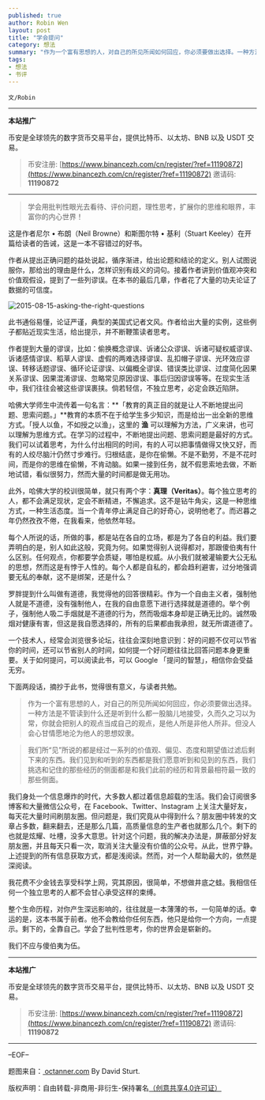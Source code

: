 ```yaml
---
published: true
author: Robin Wen
layout: post
title: "学会提问"
category: 想法
summary: "作为一个富有思想的人，对自己的所见所闻如何回应，你必须要做出选择。一种方法是不管读到什么还是听到什么都一股脑儿地接受，久而久之习以为常，你就会把别人的观点当成自己的观点，是他人所是非他人所非。但没人会心甘情愿地沦为他人的思想奴隶。整个生命历程，对你产生深远影响的，往往就是一本薄薄的书，一句简单的话。幸运的是，这本书属于前者。他不会教给你任何东西，他只是给你一个方向，一点提示。剩下的，全靠自己。学会了批判性思考，你的世界会是崭新的。"
tags:
- 想法
- 书评
---
```


`文/Robin`

***

**本站推广**

币安是全球领先的数字货币交易平台，提供比特币、以太坊、BNB 以及 USDT 交易。

> 币安注册: [https://www.binancezh.com/cn/register/?ref=11190872](https://www.binancezh.com/cn/register/?ref=11190872)
> 邀请码: **11190872**

***

> 学会用批判性眼光去看待、评价问题，理性思考，扩展你的思维和眼界，丰富你的内心世界！

这是作者尼尔 • 布朗（Neil Browne）和斯图尔特 • 基利（Stuart Keeley）在开篇给读者的告诫，这是一本不容错过的好书。

作者从提出正确问题的益处说起，循序渐进，给出论题和结论的定义。别人试图说服你，那给出的理由是什么，怎样识别有歧义的词句。接着作者讲到价值观冲突和价值观假设，提到了一些列谬误。在本书的最后几章，作者花了大量的功夫论证了数据的可信度。

![2015-08-15-asking-the-right-questions](https://cdn.dbarobin.com/qLzwoef.jpg)

此书通俗易懂，论证严谨，典型的美国式记者文风。作者给出大量的实例，这些例子都贴近现实生活，给出提示，并不断鞭策读者思考。

作者提到大量的谬误，比如：偷换概念谬误、诉诸公众谬误、诉诸可疑权威谬误、诉诸感情谬误、稻草人谬误、虚假的两难选择谬误、乱扣帽子谬误、光环效应谬误、转移话题谬误、循环论证谬误、以偏概全谬误、错误类比谬误、过度简化因果关系谬误、因果混淆谬误、忽略常见原因谬误、事后归因谬误等等。在现实生活中，我们往往会被这些谬误裹挟。倘若轻信，不独立思考，必定会跌近陷阱。

哈佛大学师生中流传着一句名言：**「教育的真正目的就是让人不断地提出问题、思索问题。」**教育的本质不在于给学生多少知识，而是给出一出全新的思维方式。「授人以鱼，不如授之以渔」，这里的 **渔** 可以理解为方法，广义来讲，也可以理解为思维方式。在学习的过程中，不断地提出问题、思索问题是最好的方式。我们可以试着思考，为什么付出相同的时间，有的人可以把事情做得又快又好，而有的人绞尽脑汁仍然寸步难行。归根结底，是你在偷懒。不是不勤劳，不是不花时间，而是你的思维在偷懒，不肯动脑。如果一接到任务，就不假思索地去做，不断地试错，看似很努力，然而大量的时间都是做无用功。

此外，哈佛大学的校训很简单，就只有两个字：**真理（Veritas）**。每个独立思考的人，都不会满足现状，定会不断精进，不懈追求。这不是钻牛角尖，这是一种思维方式，一种生活态度。当一个青年停止满足自己的好奇心，说明他老了。而迟暮之年仍然孜孜不倦，在我看来，他依然年轻。

每个人所说的话，所做的事，都是站在各自的立场，都是为了各自的利益。我们要弄明白的是，别人如此这般，究竟为何。如果觉得别人说得都对，那跟傻伯夷有什么区别。任何观点，你都要学会质疑，哪怕是权威。从小我们就被灌输要大公无私的思想，然而这是有悖于人性的。每个人都是自私的，都会趋利避害，过分地强调要无私的奉献，这不是绑架，还是什么？

罗胖提到什么叫做有道德，我觉得他的回答很精彩。作为一个自由主义者，强制他人就是不道德，没有强制他人，在我的自由意愿下进行选择就是道德的。举个例子，强制他人吸二手烟就是不道德的行为，然而吸烟本身却是正确无比的。诚然吸烟对健康有害，但这是我自愿选择的，所有的后果都由我承担，就无所谓道德了。

一个技术人，经常会浏览很多论坛，往往会深刻地意识到：好的问题不仅可以节省你的时间，还可以节省别人的时间，如何提一个好问题往往比回答问题本身更重要。关于如何提问，可以阅读此书，可以 Google 「提问的智慧」，相信你会受益无穷。

下面两段话，摘抄于此书，觉得很有意义，与读者共勉。

> 作为一个富有思想的人，对自己的所见所闻如何回应，你必须要做出选择。一种方法是不管读到什么还是听到什么都一股脑儿地接受，久而久之习以为常，你就会把别人的观点当成自己的观点，是他人所是非他人所非。但没人会心甘情愿地沦为他人的思想奴隶。

> 我们所“见”所说的都是经过一系列的价值观、偏见、态度和期望值过滤后剩下来的东西。我们见到和听到的东西都是我们愿意听到和见到的东西，我们挑选和记住的那些经历的侧面都是和我们此前的经历和背景最相符最一致的那些侧面。

我们身处一个信息爆炸的时代，大多数人都过着信息超载的生活。我们会订阅很多博客和大量微信公众号，在 Facebook、Twitter、Instagram 上关注大量好友，每天花大量时间刷朋友圈。但问题是，我们究竟从中得到什么？朋友圈中转发的文章占多数，翻来翻去，还是那么几篇，高质量信息的生产者也就那么几个。剩下的也就是炫耀、吐槽，没多大意思。针对这个问题，我的解决办法是，屏蔽部分好友朋友圈，并且每天只看一次，取消关注大量没有价值的公众号。从此，世界宁静。上述提到的所有信息获取方式，都是浅阅读。然而，对一个人帮助最大的，依然是深阅读。

我花费不少金钱去享受科学上网，究其原因，很简单，不想做井底之蛙。我相信任何一个独立思考的人都不会甘心承受这样的束缚。

整个生命历程，对你产生深远影响的，往往就是一本薄薄的书，一句简单的话。幸运的是，这本书属于前者。他不会教给你任何东西，他只是给你一个方向，一点提示。剩下的，全靠自己。学会了批判性思考，你的世界会是崭新的。

我们不应与傻伯夷为伍。

***

**本站推广**

币安是全球领先的数字货币交易平台，提供比特币、以太坊、BNB 以及 USDT 交易。

> 币安注册: [https://www.binancezh.com/cn/register/?ref=11190872](https://www.binancezh.com/cn/register/?ref=11190872)
> 邀请码: **11190872**

***

–EOF–

题图来自：<a href="http://blog.octanner.com/great-work-2/are-you-asking-the-right-question" target="_blank"> octanner.com</a> By David Sturt.

版权声明：自由转载-非商用-非衍生-保持署名<a href="http://creativecommons.org/licenses/by-nc-nd/4.0/deed.zh" target="_blank">（创意共享4.0许可证）</a>
